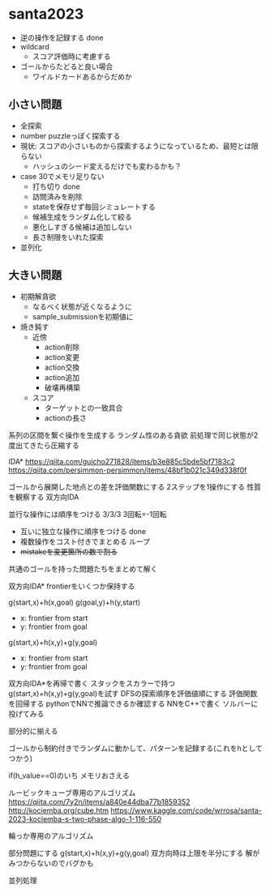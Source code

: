 # santa2023

- 逆の操作を記録する done
- wildcard
    - スコア評価時に考慮する
- ゴールからたどると良い場合
    - ワイルドカードあるからだめか

## 小さい問題
- 全探索
- number puzzleっぽく探索する
- 現状: スコアの小さいものから探索するようになっているため、最短とは限らない
    - ハッシュのシード変えるだけでも変わるかも？
- case 30でメモリ足りない
    - 打ち切り done
    - 訪問済みを削除
    - stateを保存せず毎回シミュレートする
    - 候補生成をランダム化して絞る
    - 悪化しすぎる候補は追加しない
    - 長さ制限をいれた探索
- 並列化

## 大きい問題
- 初期解貪欲
    - なるべく状態が近くなるように
    - sample_submissionを初期値に
- 焼き鈍す
    - 近傍
        - action削除
        - action変更
        - action交換
        - action追加
        - 破壊再構築
    - スコア
        - ターゲットとの一致具合
        - actionの長さ

系列の区間を繋ぐ操作を生成する
    ランダム性のある貪欲
    前処理で同じ状態が2度出てきたら圧縮する

IDA*
https://qiita.com/guicho271828/items/b3e885c5bde5bf7183c2
https://qiita.com/persimmon-persimmon/items/48bf1b021c349d338f0f

ゴールから展開した地点との差を評価関数にする
2ステップを1操作にする
性質を観察する
双方向IDA

並行な操作には順序をつける
3/3/3
3回転=-1回転



- 互いに独立な操作に順序をつける done
- 複数操作をコスト付きでまとめる
    ループ
- ~~mistakeを変更箇所の数で割る~~

共通のゴールを持った問題たちをまとめて解く

双方向IDA*
frontierをいくつか保持する


g(start,x)+h(x,goal)
g(goal,y)+h(y,start)
- x: frontier from start
- y: frontier from goal

g(start,x)+h(x,y)+g(y,goal)
- x: frontier from start
- y: frontier from goal


<!-- hをfrontierとのminにする -->
双方向IDA*を再帰で書く
    スタックをスカラーで持つ
g(start,x)+h(x,y)+g(y,goal)を試す
DFSの探索順序を評価値順にする
評価関数を回帰する
    pythonでNNで推論できるか確認する
    NNをC++で書く
ソルバーに投げてみる


部分的に揃える

ゴールから制約付きでランダムに動かして、パターンを記録する(これをhとしてつかう)

<!-- h := 各点を揃えるために必要な回数の和
    事前計算可能

                  A
A A A A A A A A A B B B B B B B B B C C C C C C C C C D D D D D D D D D E E E E E E E E E F F F F F F F F F -->
if(h_value==0)のいち
メモリおさえる


ルービックキューブ専用のアルゴリズム
    https://qiita.com/7y2n/items/a840e44dba77b1859352
    http://kociemba.org/cube.htm
    https://www.kaggle.com/code/wrrosa/santa-2023-kociemba-s-two-phase-algo-1-116-550


輪っか専用のアルゴリズム

<!-- ゴールからとスタートから順にランダムに伸ばしてぶつかるか確認する -->
部分問題にする
g(start,x)+h(x,y)+g(y,goal)
双方向時は上限を半分にする
    解がみつからないのでバグかも

並列処理
